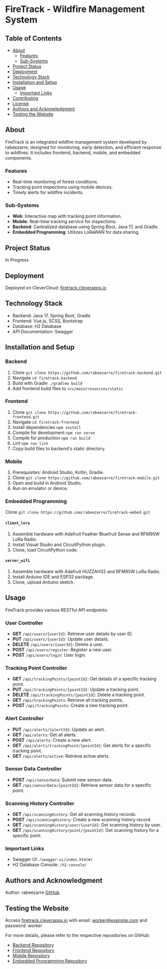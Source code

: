 # FireTrack - Wildfire Management System

## Table of Contents
- [About](#about)
    - [Features](#features)
    - [Sub-Systems](#sub-systems)
- [Project Status](#project-status)
- [Deployment](#deployment)
- [Technology Stack](#technology-stack)
- [Installation and Setup](#installation-and-setup)
- [Usage](#usage)
    - [Important Links](#important-links)
- [Contributing](#contributing)
- [License](#license)
- [Authors and Acknowledgment](#authors-and-acknowledgment)
- [Testing the Website](#testing-the-website)

## About
FireTrack is an integrated wildfire management system developed by rabeezarre, designed for monitoring, early detection, and efficient response to wildfires. It includes frontend, backend, mobile, and embedded components.

### Features
- Real-time monitoring of forest conditions.
- Tracking point inspections using mobile devices.
- Timely alerts for wildfire incidents.

### Sub-Systems
- **Web**: Interactive map with tracking point information.
- **Mobile**: Real-time tracking service for inspections.
- **Backend**: Centralized database using Spring Boot, Java 17, and Gradle.
- **Embedded Programming**: Utilizes LoRaWAN for data sharing.

## Project Status
In Progress

## Deployment
Deployed on CleverCloud: [firetrack.cleverapps.io](https://firetrack.cleverapps.io/)

## Technology Stack
- Backend: Java 17, Spring Boot, Gradle
- Frontend: Vue.js, SCSS, Bootstrap
- Database: H2 Database
- API Documentation: Swagger

## Installation and Setup
### Backend
1. Clone `git clone https://github.com/rabeezarre/firetrack-backend.git`
2. Navigate `cd firetrack-backend`
3. Build with Gradle `./gradlew build`
4. Add frontend build files to `src/main/resources/static`

### Frontend
1. Clone `git clone https://github.com/rabeezarre/firetrack-frontend.git`
2. Navigate `cd firetrack-frontend`
3. Install dependencies `npm install`
4. Compile for development `npm run serve`
5. Compile for production `npm run build`
6. Lint `npm run lint`
7. Copy build files to backend's static directory.

### Mobile
1. Prerequisites: Android Studio, Kotlin, Gradle.
2. Clone `git clone https://github.com/rabeezarre/firetrack-mobile.git`
3. Open and build in Android Studio.
4. Run on emulator or device.

### Embedded Programming
Clone `git clone https://github.com/rabeezarre/firetrack-embed.git`

#### `client_lora`
1. Assemble hardware with Adafruit Feather Bluefruit Sense and RFM95W LoRa Radio.
2. Install Visual Studio and CircuitPython plugin.
3. Clone, load CircuitPython code.

#### `server_wifi`
1. Assemble hardware with Adafruit HUZZAH32 and RFM95W LoRa Radio.
2. Install Arduino IDE and ESP32 package.
3. Clone, upload Arduino sketch.

## Usage
FireTrack provides various RESTful API endpoints:

### User Controller
- **GET** `/api/users/{userId}`: Retrieve user details by user ID.
- **PUT** `/api/users/{userId}`: Update user details.
- **DELETE** `/api/users/{userId}`: Delete a user.
- **POST** `/api/users/register`: Register a new user.
- **POST** `/api/users/login`: User login.

### Tracking Point Controller
- **GET** `/api/trackingPoints/{pointId}`: Get details of a specific tracking point.
- **PUT** `/api/trackingPoints/{pointId}`: Update a tracking point.
- **DELETE** `/api/trackingPoints/{pointId}`: Delete a tracking point.
- **GET** `/api/trackingPoints`: Retrieve all tracking points.
- **POST** `/api/trackingPoints`: Create a new tracking point.

### Alert Controller
- **PUT** `/api/alerts/{alertId}`: Update an alert.
- **GET** `/api/alerts`: Get all alerts.
- **POST** `/api/alerts`: Create a new alert.
- **GET** `/api/alerts/trackingPoint/{pointId}`: Get alerts for a specific tracking point.
- **GET** `/api/alerts/active`: Retrieve active alerts.

### Sensor Data Controller
- **POST** `/api/sensorData`: Submit new sensor data.
- **GET** `/api/sensorData/{pointId}`: Retrieve sensor data for a specific point.

### Scanning History Controller
- **GET** `/api/scanningHistory`: Get all scanning history records.
- **POST** `/api/scanningHistory`: Create a new scanning history record.
- **GET** `/api/scanningHistory/user/{userId}`: Get scanning history by user.
- **GET** `/api/scanningHistory/point/{pointId}`: Get scanning history for a specific point.

### Important Links
- Swagger UI: `/swagger-ui/index.html#/`
- H2 Database Console: `/h2-console/`

## Authors and Acknowledgment
Author: rabeezarre [GitHub](https://github.com/rabeezarre)

## Testing the Website
Access [firetrack.cleverapps.io](https://firetrack.cleverapps.io/) with email: worker@example.com and password: worker

For more details, please refer to the respective repositories on GitHub:
- [Backend Repository](https://github.com/rabeezarre/firetrack-backend)
- [Frontend Repository](https://github.com/rabeezarre/firetrack-frontend)
- [Mobile Repository](https://github.com/rabeezarre/firetrack-mobile)
- [Embedded Programming Repository](https://github.com/rabeezarre/firetrack-embed)
